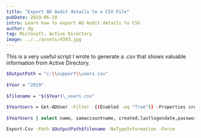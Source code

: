 ```yaml
---
title: "Export AD Audit details to a CSV File"
pubDate: 2019-06-20
intro: Learn how to export AD Audit details to CSV.
author: dg
tag: Microsoft, Active Directory
image: ../../assets/4393.jpg
---
```


This is a very useful script I wrote to generate a .csv that shows valuable information from Active Directory.

```bash
$OutputPath = "c:\\support\\users.csv"  
  
$Year = "2019"  
  
$filename = "$($Year)\_users.csv"  
  
$YearUsers = Get-ADUser -Filter  {(Enabled -eq "True")} -Properties created, lastlogondate,passwordlastset,passwordneverexpires  
  
$YearUsers | select name, samaccountname, created,lastlogondate,passwordlastset,passwordneverexpires |  

Export-Csv -Path $OutputPath$filename -NoTypeInformation -Force